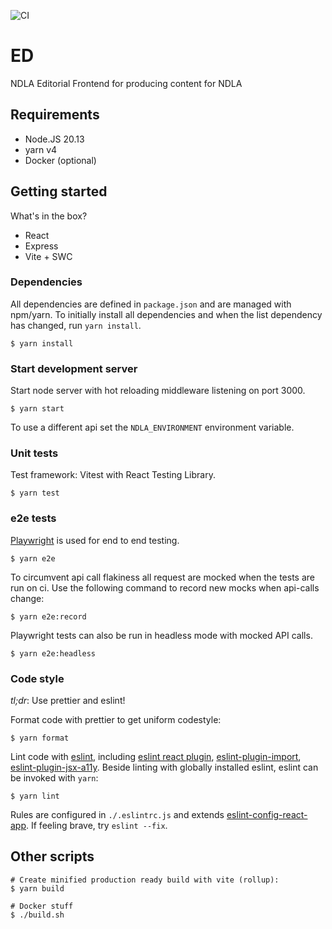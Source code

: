 ![CI](https://github.com/NDLANO/editorial-frontend/workflows/CI/badge.svg)

# ED

NDLA Editorial Frontend for producing content for NDLA

## Requirements

- Node.JS 20.13
- yarn v4
- Docker (optional)

## Getting started

What's in the box?

- React
- Express
- Vite + SWC

### Dependencies

All dependencies are defined in `package.json` and are managed with npm/yarn. To
initially install all dependencies and when the list dependency has changed,
run `yarn install`.

```
$ yarn install
```

### Start development server

Start node server with hot reloading middleware listening on port 3000.

```
$ yarn start
```

To use a different api set the `NDLA_ENVIRONMENT` environment variable.

### Unit tests

Test framework: Vitest with React Testing Library.

```
$ yarn test
```

### e2e tests

[Playwright](https://playwright.dev/) is used for end to end testing.

```
$ yarn e2e
```

To circumvent api call flakiness all request are mocked when the tests are run on ci. Use the following command to record new mocks when api-calls change:

```
$ yarn e2e:record
```

Playwright tests can also be run in headless mode with mocked API calls.

```
$ yarn e2e:headless
```

### Code style

_tl;dr_: Use prettier and eslint!

Format code with prettier to get uniform codestyle:

```
$ yarn format
```

Lint code with [eslint](http://eslint.org/), including [eslint react plugin](https://github.com/yannickcr/eslint-plugin-react), [eslint-plugin-import](https://github.com/benmosher/eslint-plugin-import), [eslint-plugin-jsx-a11y](https://github.com/evcohen/eslint-plugin-jsx-a11y#readme).
Beside linting with globally installed eslint, eslint can be invoked with `yarn`:

```
$ yarn lint
```

Rules are configured in `./.eslintrc.js` and extends [eslint-config-react-app](https://github.com/facebook/create-react-app/tree/master/packages/eslint-config-react-app). If feeling brave, try `eslint --fix`.

## Other scripts

```
# Create minified production ready build with vite (rollup):
$ yarn build
```

```
# Docker stuff
$ ./build.sh
```
